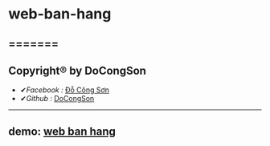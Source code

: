 # web-ban-hang
=======
---
## Copyright® by DoCongSon
  - ✔*Facebook :* [Đỗ Công Sơn](https://www.facebook.com/docongson2001)
  - ✔*Github :* [DoCongSon](https://github.com/DoCongSon)
---

## demo: [web ban hang](https://docongson.github.io/web-ban-hang/)